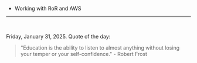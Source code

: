 - Working with RoR and AWS

---

<br>

<!-- quote_marker -->
Friday, January 31, 2025. Quote of the day:

> "Education is the ability to listen to almost anything without losing your temper or your self-confidence." - Robert Frost
